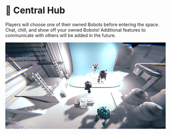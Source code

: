 # 🏡 Central Hub

Players will choose one of their owned Bobots before entering the space. Chat, chill, and show off your owned Bobots! Additional features to communicate with others will be added in the future.&#x20;

![Bobots Central Hub Prototype](<../.gitbook/assets/image (1) (1) (1).png>)
